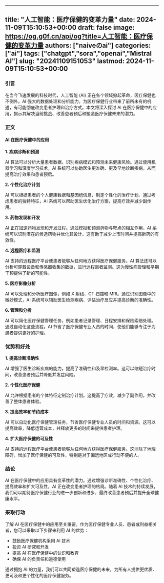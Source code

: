 
---
title: "人工智能：医疗保健的变革力量"
date: 2024-11-09T15:10:53+00:00
draft: false
image: https://og.g0f.cn/api/og?title=人工智能：医疗保健的变革力量
authors: ["naiveのai"]
categories: ["ai"]
tags: ["chatgpt","sora","openai","Mistral AI"]
slug: "20241109151053"
lastmod: 2024-11-09T15:10:53+00:00
---
### 引言

在当今飞速发展的科技时代，人工智能 (AI) 正在各个领域掀起革命，医疗保健也不例外。AI 强大的数据处理和分析能力，为医疗保健行业带来了前所未有的机遇，有可能彻底改变患者护理和治疗方式。本文将深入探讨 AI 在医疗保健中的应用，揭示其解决当前挑战、改善患者预后和塑造医疗保健未来的潜力。

### 正文

#### AI 在医疗保健中的应用

**1. 疾病诊断和预测**

AI 算法可以分析大量患者数据，识别疾病模式和预测未来健康风险。通过使用机器学习和深度学习技术，AI 系统可以协助医生更准确、更及早地诊断疾病，从而提高治疗效果和患者预后。

**2. 个性化治疗计划**

AI 可以根据患者的个人健康数据和基因组信息，制定个性化的治疗计划。通过考虑患者的独特特征，AI 系统可以帮助医生优化治疗方案，提高疗效并减少副作用。

**3. 药物发现和开发**

AI 正在加速药物发现和开发过程。通过模拟和预测药物与靶点的相互作用，AI 系统可以识别潜在的候选药物并优化其设计。这有助于减少上市时间并提高新药的有效性。

**4. 远程医疗和监测**

AI 支持的远程医疗平台使患者能够从任何地方获得医疗保健服务。AI 算法还可以分析可穿戴设备和传感器收集的数据，进行远程患者监测。这为慢性病管理和早期干预提供了新的可能性。

**5. 医疗影像分析**

AI 可以处理和分析医疗图像，例如 X 射线、CT 扫描和 MRI。通过识别图像中的微妙模式，AI 系统可以辅助医生检测疾病、评估治疗反应并提高诊断的准确性。

**6. 管理和分析**

AI 可以简化医疗保健管理任务，例如患者记录管理、日程安排和保险索赔处理。通过自动化这些流程，AI 节省了医疗保健专业人员的时间，使他们能够专注于为患者提供更好的护理。

### 优势和好处

**1. 提高诊断准确性**

AI 增强了医生诊断疾病的能力，提高了准确性和及早检测率。这可以缩短治疗时间，改善患者预后并降低并发症风险。

**2. 个性化医疗保健**

AI 允许根据患者的个体特征定制治疗计划。这提高了疗效，减少了副作用，并改善了整体患者体验。

**3. 提高效率和节约成本**

AI 可以自动化医疗保健管理任务，节省医疗保健专业人员的时间和资源。这可以提高效率，降低运营成本，并释放更多的时间来提供患者护理。

**4. 扩大医疗保健的可及性**

AI 支持的远程医疗平台使患者能够从任何地方获得医疗保健服务。这消除了地理障碍，增加了医疗保健的可及性，特别是对于偏远地区或行动不便的人。

### 结论

AI 在医疗保健中的应用具有变革性的潜力。通过增强诊断准确性、个性化治疗、提高效率和扩大可及性，AI 正在改变患者护理的格局。随着 AI 技术的持续发展，我们可以期待医疗保健行业的进一步创新和进步，最终改善患者预后并提升全球健康水平。

### 采取行动

了解 AI 在医疗保健中的应用至关重要。作为医疗保健专业人员、患者或利益相关者，您可以采取以下步骤来利用 AI 的优势：

* 鼓励医疗保健机构采用 AI 技术
* 投资 AI 研究和开发
* 提高 AI 在医疗保健中的认识和教育
* 确保 AI 的负责任和道德使用

通过拥抱 AI 的力量，我们可以共同塑造医疗保健的未来，为所有人提供更优质、更可及和更个性化的医疗保健服务。